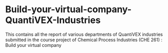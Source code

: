 # Build-your-virtual-company-QuantiVEX-Industries

This contains all the report of various departments of QuantiVEX industries submitted in the course project of Chemical Process Industries (CHE 261) : Build your virtual company
